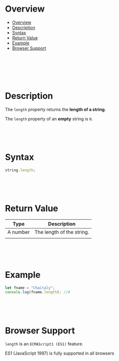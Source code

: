 # Overview

- [Overview](#overview)
- [Description](#description)
- [Syntax](#syntax)
- [Return Value](#return-value)
- [Example](#example)
- [Browser Support](#browser-support)

&nbsp;

&nbsp;

&nbsp;

# Description

The `length` property returns the **length of a string**.

The `length` property of an **empty** string is `0`.

&nbsp;

&nbsp;

# Syntax

```js
string.length;
```

&nbsp;

&nbsp;

# Return Value

| Type     | Description               |
| -------- | ------------------------- |
| A number | The length of the string. |
|          |                           |

&nbsp;

&nbsp;

# Example

```js
let fname = "Chaitaly";
console.log(fname.length); //8
```

&nbsp;

&nbsp;

# Browser Support

`length` is an `ECMAScript1 (ES1)` feature.

ES1 (JavaScript 1997) is fully supported in all browsers
